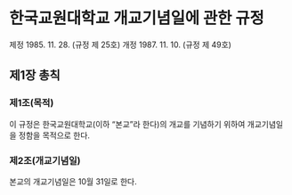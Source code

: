 # 한국교원대학교 개교기념일에 관한 규정

제정 1985. 11. 28. (규정 제 25호)
개정 1987. 11. 10. (규정 제 49호)

## 제1장 총칙

### 제1조(목적)

이 규정은 한국교원대학교(이하 “본교”라 한다)의 개교를 기념하기 위하여 개교기념일을 정함을 목적으로 한다.

### 제2조(개교기념일)

본교의 개교기념일은 10월 31일로 한다.
